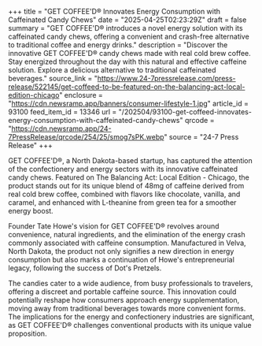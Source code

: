 +++
title = "GET COFFEE'D® Innovates Energy Consumption with Caffeinated Candy Chews"
date = "2025-04-25T02:23:29Z"
draft = false
summary = "GET COFFEE'D® introduces a novel energy solution with its caffeinated candy chews, offering a convenient and crash-free alternative to traditional coffee and energy drinks."
description = "Discover the innovative GET COFFEE'D® candy chews made with real cold brew coffee. Stay energized throughout the day with this natural and effective caffeine solution. Explore a delicious alternative to traditional caffeinated beverages."
source_link = "https://www.24-7pressrelease.com/press-release/522145/get-coffeed-to-be-featured-on-the-balancing-act-local-edition-chicago"
enclosure = "https://cdn.newsramp.app/banners/consumer-lifestyle-1.jpg"
article_id = 93100
feed_item_id = 13346
url = "/202504/93100-get-coffeed-innovates-energy-consumption-with-caffeinated-candy-chews"
qrcode = "https://cdn.newsramp.app/24-7PressRelease/qrcode/254/25/smog7sPK.webp"
source = "24-7 Press Release"
+++

<p>GET COFFEE'D®, a North Dakota-based startup, has captured the attention of the confectionery and energy sectors with its innovative caffeinated candy chews. Featured on The Balancing Act: Local Edition - Chicago, the product stands out for its unique blend of 48mg of caffeine derived from real cold brew coffee, combined with flavors like chocolate, vanilla, and caramel, and enhanced with L-theanine from green tea for a smoother energy boost.</p><p>Founder Tate Howe's vision for GET COFFEE'D® revolves around convenience, natural ingredients, and the elimination of the energy crash commonly associated with caffeine consumption. Manufactured in Velva, North Dakota, the product not only signifies a new direction in energy consumption but also marks a continuation of Howe's entrepreneurial legacy, following the success of Dot's Pretzels.</p><p>The candies cater to a wide audience, from busy professionals to travelers, offering a discreet and portable caffeine source. This innovation could potentially reshape how consumers approach energy supplementation, moving away from traditional beverages towards more convenient forms. The implications for the energy and confectionery industries are significant, as GET COFFEE'D® challenges conventional products with its unique value proposition.</p>